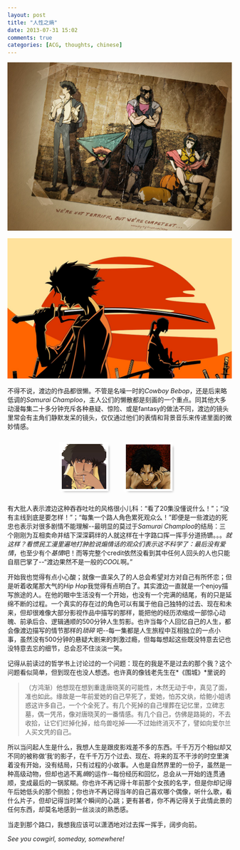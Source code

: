 ```yaml
---
layout: post
title: "人性之熵"
date: 2013-07-31 15:02
comments: true
categories: [ACG, thoughts, chinese]
---
```



<a class='fancybox' rel='cowboy_crew' href='/images/cowboy_bebop/crew0.jpg'><img src='/images/cowboy_bebop/crew0.jpg' alt='The lovely crew of Cowboy Bebop; Click to view more'/></a>
<a class='fancybox' rel='cowboy_crew' href='/images/cowboy_bebop/crew1.jpg'></a>

<a class='fancybox' rel='samurai_crew' href='/images/samurai_champloo/theme.jpg'><img src='/images/samurai_champloo/theme.jpg' alt='Samurai的浮世绘风格是大受好评的'></a>


不得不说，渡边的作品都很懒。不管是名噪一时的*Cowboy Bebop*，还是后来略低调的*Samurai Champloo*，主人公们的懒散都是刻画的一个重点。同其他大多动漫每集二十多分钟充斥各种悬疑、惊险、或是fantasy的做法不同，渡边的镜头里常会有主角们静默发呆的镜头，仅仅通过他们的表情和背景音乐来传递里面的微妙情感。

<div style='margin-top: 30px; margin-bottom: 30px; margin-left: auto; margin-right: auto; width: 300px'>
<a class='fancybox' rel='silence' href='/images/cowboy_bebop/spike_silent.png'><img width=100 style='margin-left: 20px; margin-right: 20px; outline: 5px solid white; box-shadow: 5px 5px 5px #888888' src='/images/cowboy_bebop/spike_silent_thumbnail.jpg'/></a> 
<a class='fancybox' rel='silence' href='/images/samurai_champloo/mugen_silent.jpg'><img width=100 style='margin-left: 20px; margin-right: 20px; outline: 5px solid white; box-shadow: 5px 5px 5px #888888' src='/images/samurai_champloo/mugen_silent_thumbnail.jpg'/></a>
</div>

有大批人表示渡边这种吞吞吐吐的风格很小儿科：“看了20集没懂说什么！”；“没有主线到底是要怎样！”；“每集一个路人角色累死观众么！”即便是一些渡边的死忠也表示对很多剧情不能理解--最明显的莫过于*Samurai Champloo*的结局：三个刚刚为互相卖命并结下深深羁绊的人就这样在十字路口挥一挥手分道扬镳。。。*就这样？*看惯民工漫里遍地打肿脸说煽情话的观众们表示这不科学了：最后没有*爱情*，也至少有个*基情*吧！而等完整个credit依然没看到其中任何人回头的人也只能自扇巴掌了--“渡边果然不是一般的*COOL*啊。”

开始我也觉得有点小心酸；就像一直呆久了的人总会希望对方对自己有所怀恋；但是听着收尾那大气的*Hip Hop*我觉得有点明白了。其实渡边一直就是一个enjoy描写旅途的人。在他的眼中生活没有一个开始，也没有一个完满的结尾，有的只是延绵不断的过程。一个真实的存在过的角色可以有属于他自己独特的过去、现在和未来，但却很难像大部分影视作品中描写的那样，能把他的经历浓缩成一部惊心动魄、前承后合、逻辑通顺的500分钟人生剪影。也许当每个人回忆自己的人生，都会像渡边描写的情节那样的*琐碎* 吧--每一集都是人生旅程中互相独立的一点小事，虽然没有500分钟的悬疑大剧来的刺激过瘾，但每每想起这些既没特意去记也没特意去忘的细节，总会忍不住淡淡一笑。

记得从前读过的哲学书上讨论过的一个问题：现在的我是不是过去的那个我？这个问题看似简单，但到现在也没人想透。也许真的像钱老先生在*《围城》*里说的

> （方鸿渐）他想现在想到重逢唐晓芙的可能性，木然无动于中，真见了面，准也如此。缘故是一年前爱她的自己早死了，爱她，怕苏文纨，给鲍小姐诱惑这许多自己，一个个全死了。有几个死掉的自己埋葬在记忆里，立碑志墓，偶一凭吊，像对唐晓芙的一番情感。有几个自己，仿佛是路毙的，不去收拾，让它们烂掉化掉，给鸟兽吃掉——不过始终消灭不了，譬如向爱尔兰人买文凭的自己。 

所以当问起人生是什么，我想人生是跟皮影戏差不多的东西。千千万万个相似却又不同的被称做’我‘的影子，在千千万万个过去、现在、将来的互不干涉的时空里演着没有开始，没有结局，只有过程的小故事。人也是自然界里的一份子，虽然是一种高级动物，但却也逃不离*熵*的运作--每份经历和回忆，总会从一开始的连贯通顺，变成最后的一锅浆糊。你也许不再记得十年前那个女孩的名字，但是你却记得午后她低头的那个侧脸；你也许不再记得当年的自己喜欢哪个偶像，听什么歌，看什么片子，但却记得当时某个瞬间的心跳；更有甚者，你不再记得关于此情此景的任何东西，却莫名地感到一丝淡淡的熟悉感。

当走到那个路口，我想我应该可以潇洒地对过去挥一挥手，阔步向前。

*See you cowgirl, someday, somewhere!*

